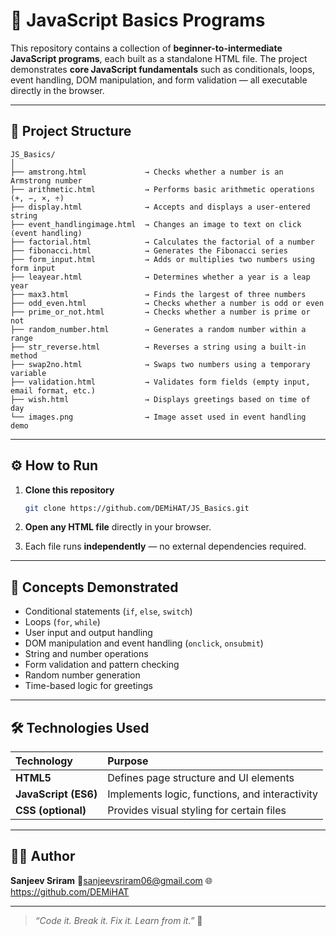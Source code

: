 # 🧠 JavaScript Basics Programs

This repository contains a collection of **beginner-to-intermediate JavaScript programs**, each built as a standalone HTML file.
The project demonstrates **core JavaScript fundamentals** such as conditionals, loops, event handling, DOM manipulation, and form validation — all executable directly in the browser.

-----

## 📂 Project Structure

```
JS_Basics/
│
├── amstrong.html             → Checks whether a number is an Armstrong number
├── arithmetic.html           → Performs basic arithmetic operations (+, −, ×, ÷)
├── display.html              → Accepts and displays a user-entered string
├── event_handlingimage.html  → Changes an image to text on click (event handling)
├── factorial.html            → Calculates the factorial of a number
├── fibonacci.html            → Generates the Fibonacci series
├── form_input.html           → Adds or multiplies two numbers using form input
├── leayear.html              → Determines whether a year is a leap year
├── max3.html                 → Finds the largest of three numbers
├── odd_even.html             → Checks whether a number is odd or even
├── prime_or_not.html         → Checks whether a number is prime or not
├── random_number.html        → Generates a random number within a range
├── str_reverse.html          → Reverses a string using a built-in method
├── swap2no.html              → Swaps two numbers using a temporary variable
├── validation.html           → Validates form fields (empty input, email format, etc.)
├── wish.html                 → Displays greetings based on time of day
└── images.png                → Image asset used in event handling demo

```

-----

## ⚙️ How to Run

1.  **Clone this repository**

    ```bash
    git clone https://github.com/DEMiHAT/JS_Basics.git
    ```

2.  **Open any HTML file** directly in your browser.

3.  Each file runs **independently** — no external dependencies required.

-----

## 🧩 Concepts Demonstrated

  * Conditional statements (`if`, `else`, `switch`)
  * Loops (`for`, `while`)
  * User input and output handling
  * DOM manipulation and event handling (`onclick`, `onsubmit`)
  * String and number operations
  * Form validation and pattern checking
  * Random number generation
  * Time-based logic for greetings

-----

## 🛠️ Technologies Used

| Technology | Purpose |
| :--- | :--- |
| **HTML5** | Defines page structure and UI elements |
| **JavaScript (ES6)** | Implements logic, functions, and interactivity |
| **CSS (optional)** | Provides visual styling for certain files |

-----

## 👨‍💻 Author

**Sanjeev Sriram**
📧sanjeevsriram06@gmail.com
🌐https://github.com/DEMiHAT

-----

> *“Code it. Break it. Fix it. Learn from it.”* 🚀
